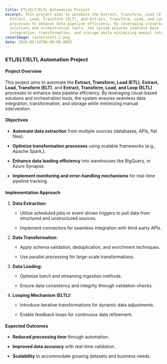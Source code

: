 ```yaml
---
title: ETL/ELT/ELTL Automation Project
excerpt: This project aims to automate the Extract, Transform, Load (ETL),
  Extract, Load, Transform (ELT), and Extract, Transform, Load, and Loop (ELTL)
  processes to enhance data pipeline efficiency. By leveraging cloud-based
  solutions and orchestration tools, the system ensures seamless data
  integration, transformation, and storage while minimizing manual intervention.
coverImage: /assets/etl-2.png
date: 2025-05-14T00:00:00.000Z
---
```

### **ETL/ELT/ELTL Automation Project**

#### **Project Overview**

This project aims to automate the **Extract, Transform, Load (ETL)**, **Extract, Load, Transform (ELT)**, and **Extract, Transform, Load, and Loop (ELTL)** processes to enhance data pipeline efficiency. By leveraging cloud-based solutions and orchestration tools, the system ensures seamless data integration, transformation, and storage while minimizing manual intervention.

#### **Objectives**

*   **Automate data extraction** from multiple sources (databases, APIs, flat files).
    
*   **Optimize transformation processes** using scalable frameworks (e.g., Apache Spark,).
    
*   **Enhance data loading efficiency** into warehouses like BigQuery, or Azure Synapse.
    
*   **Implement monitoring and error-handling mechanisms** for real-time pipeline tracking.
    

#### **Implementation Approach**

1.  **Data Extraction:**
    
    *   Utilize scheduled jobs or event-driven triggers to pull data from structured and unstructured sources.
        
    *   Implement connectors for seamless integration with third-party APIs.
        
2.  **Data Transformation:**
    
    *   Apply schema validation, deduplication, and enrichment techniques.
        
    *   Use parallel processing for large-scale transformations.
        
3.  **Data Loading:**
    
    *   Optimize batch and streaming ingestion methods.
        
    *   Ensure data consistency and integrity through validation checks.
        
4.  **Looping Mechanism (ELTL):**
    
    *   Introduce iterative transformations for dynamic data adjustments.
        
    *   Enable feedback loops for continuous data refinement.
        

#### **Expected Outcomes**

*   **Reduced processing time** through automation.
    
*   **Improved data accuracy** with real-time validation.
    
*   **Scalability** to accommodate growing datasets and business needs.